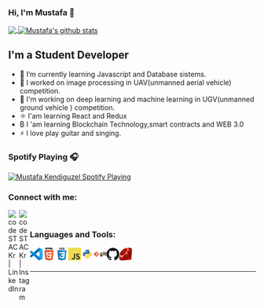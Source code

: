 ### Hi, I'm Mustafa 👋

 <a href="https://github.com/mustafakendiguzel">
  <img align="center" src="https://github-readme-stats.vercel.app/api/top-langs/?username=mustafakendiguzel&theme=midnight-purple&hide_langs_below=1" />
</a>
<a href="https://github.com/mustafakendiguzel">
 <img align="center" src="https://github-readme-stats.vercel.app/api?username=mustafakendiguzel&show_icons=true&theme=midnight-purple&line_height=27" alt="Mustafa's github stats"/>
</a>

## I'm a Student Developer

- 🌱 I’m currently learning Javascript and Database sistems.
- 🛬 I worked on image processing in UAV(unmanned aerial vehicle) competition.
- 🔧 I'm working on deep learning and machine learning in UGV(unmanned ground vehicle
) competition.
- ⚛️ I'am learning React and Redux
-  ₿ I 'am learning Blockchain Technology,smart contracts and WEB 3.0
- ⚡ I love play guitar and singing.

### Spotify Playing 🎧

[<img src="https://now-playing-codestackr.vercel.app/api/spotify-playing" alt="Mustafa Kendiguzel Spotify Playing" width="350" />](https://open.spotify.com/user/21i6wfisvxgljsvu57dumefra?si=8ab9af228f424b2f)

### Connect with me:

[<img align="left" alt="codeSTACKr | LinkedIn" width="22px" src="https://image.flaticon.com/icons/png/512/174/174857.png" />][linkedin]
[<img align="left" alt="codeSTACKr | Instagram" width="22px" src="https://seeklogo.com/images/I/instagram-logo-041EABACE1-seeklogo.com.png" />][instagram]

<br />

### Languages and Tools:

<img align="left" alt="Visual Studio Code" width="26px" src="https://raw.githubusercontent.com/github/explore/80688e429a7d4ef2fca1e82350fe8e3517d3494d/topics/visual-studio-code/visual-studio-code.png" />
<img align="left" alt="HTML5" width="26px" src="https://raw.githubusercontent.com/github/explore/80688e429a7d4ef2fca1e82350fe8e3517d3494d/topics/html/html.png" />
<img align="left" alt="CSS3" width="26px" src="https://raw.githubusercontent.com/github/explore/80688e429a7d4ef2fca1e82350fe8e3517d3494d/topics/css/css.png" />
<img align="left" alt="JavaScript" width="26px" src="https://raw.githubusercontent.com/github/explore/80688e429a7d4ef2fca1e82350fe8e3517d3494d/topics/javascript/javascript.png" />
<img align="left" alt="JavaScript" width="26px" src="https://raw.githubusercontent.com/github/explore/80688e429a7d4ef2fca1e82350fe8e3517d3494d/topics/python/python.png" />
<img align="left" alt="Git" width="26px" src="https://raw.githubusercontent.com/github/explore/80688e429a7d4ef2fca1e82350fe8e3517d3494d/topics/git/git.png" />
<img align="left" alt="GitHub" width="26px" src="https://raw.githubusercontent.com/github/explore/78df643247d429f6cc873026c0622819ad797942/topics/github/github.png" />
<img align="left" alt="GitHub" width="26px" src="https://raw.githubusercontent.com/github/explore/78df643247d429f6cc873026c0622819ad797942/topics/ruby/ruby.png" />


<br />
<br />

---

[instagram]: https://www.instagram.com/mustafa.kndgzl/
[linkedin]: https://www.linkedin.com/in/mustafa-kendigüzel-3908b91b8/
